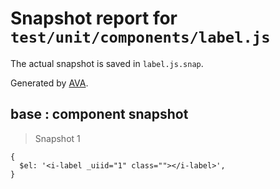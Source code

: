 # Snapshot report for `test/unit/components/label.js`

The actual snapshot is saved in `label.js.snap`.

Generated by [AVA](https://ava.li).

## base : component snapshot

> Snapshot 1

    {
      $el: '<i-label _uiid="1" class=""></i-label>',
    }
